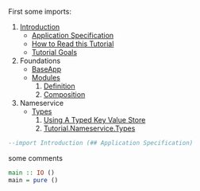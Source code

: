 First some imports:

1. [Introduction](Introduction.md)
    - [Application Specification](Introduction.md#application-specification)
    - [How to Read this Tutorial](Introduction.md#how-to-read-this-tutorial)
    - [Tutorial Goals](Introduction.md#tutorial-goals)
2. Foundations
    - [BaseApp](BaseApp.md)
    - [Modules](Modules.md)
        1. [Definition](Modules.md#definition)
        2. [Composition](Modules.md#composition)
3. Nameservice
    - [Types](Tutorial/Nameservice/Types.md)
        1. [Using A Typed Key Value Store](Tutorial/Nameservice/Types.md#using-a-typed-key-value-store)
        2. [Tutorial.Nameservice.Types](Tutorial/Nameservice/Types.md#tutorialnameservicetypes)

~~~ haskell
--import Introduction (## Application Specification)
~~~

some comments

~~~ haskell
main :: IO ()
main = pure ()
~~~
